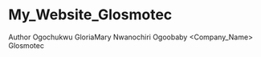 # My_Website_Glosmotec

Author
<Name> Ogochukwu GloriaMary Nwanochiri
<Username> Ogoobaby
<Company_Name> Glosmotec

